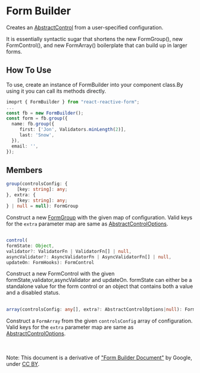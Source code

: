 # Form Builder
Creates an [AbstractControl](AbstractControl.md) from a user-specified configuration.

It is essentially syntactic sugar that shortens the new FormGroup(), new FormControl(), 
and new FormArray() boilerplate that can build up in larger forms.

## How To Use
To use, create an instance of FormBuilder into your component class.By using it you can call its methods directly.
```ts
imoprt { FormBuilder } from "react-reactive-form";
...
const fb = new FormBuilder();
const form = fb.group({
  name: fb.group({
     first: ['Jon', Validators.minLength(2)],
     last: 'Snow',
  }),
  email: '',
});
```
## Members

```ts
group(controlsConfig: {
    [key: string]: any;
}, extra: {
    [key: string]: any;
} | null = null): FormGroup
```
Construct a new [FormGroup](FormGroup.md) with the given map of configuration. 
Valid keys for the `extra` parameter map are same as [AbstractControlOptions](AbstractControlOptions.md).

##
```ts
control(
formState: Object, 
validator?: ValidatorFn | ValidatorFn[] | null, 
asyncValidator?: AsyncValidatorFn | AsyncValidatorFn[] | null,
updateOn: FormHooks): FormControl
```
Construct a new FormControl with the given formState,validator,asyncValidator and updateOn.
formState can either be a standalone value for the form control or an object that contains both a value and a disabled status.

## 
```ts
array(controlsConfig: any[], extra?: AbstractControlOptions|null): FormArray
```
Construct a `FormArray` from the given `controlsConfig` array of configuration.
Valid keys for the `extra` parameter map are same as [AbstractControlOptions](AbstractControlOptions.md).

<br/></br>
Note: This document is a derivative of ["Form Builder Document"](https://angular.io/api/forms/FormBuilder) by Google,
under [CC BY](https://creativecommons.org/licenses/by/4.0/).
